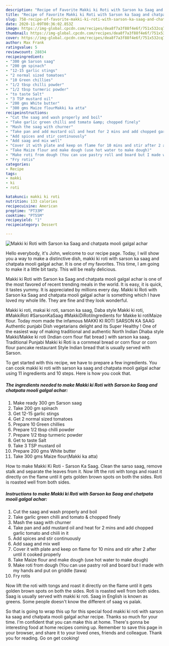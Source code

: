 ```yaml
---
description: "Recipe of Favorite Makki ki Roti with Sarson ka Saag and chatpata mooli galgal achar"
title: "Recipe of Favorite Makki ki Roti with Sarson ka Saag and chatpata mooli galgal achar"
slug: 758-recipe-of-favorite-makki-ki-roti-with-sarson-ka-saag-and-chatpata-mooli-galgal-achar
date: 2020-11-09T00:36:02.853Z
image: https://img-global.cpcdn.com/recipes/dea8f7a3f88f4e6f/751x532cq70/makki-ki-roti-with-sarson-ka-saag-and-chatpata-mooli-galgal-achar-recipe-main-photo.jpg
thumbnail: https://img-global.cpcdn.com/recipes/dea8f7a3f88f4e6f/751x532cq70/makki-ki-roti-with-sarson-ka-saag-and-chatpata-mooli-galgal-achar-recipe-main-photo.jpg
cover: https://img-global.cpcdn.com/recipes/dea8f7a3f88f4e6f/751x532cq70/makki-ki-roti-with-sarson-ka-saag-and-chatpata-mooli-galgal-achar-recipe-main-photo.jpg
author: Max Frank
ratingvalue: 5
reviewcount: 28834
recipeingredient:
- "300 gm Sarson saag"
- "200 gm spinach"
- "12-15 garlic stings"
- "2 normal sized tomatoes"
- "10 Green chillies"
- "1/2 tbsp chilli powder"
- "1/2 tbsp turmeric powder"
- "to taste Salt"
- "3 TSP mustard oil"
- "200 gms White butter"
- "300 gms Maize flourMakki ka atta"
recipeinstructions:
- "Cut the saag and wash properly and boil"
- "Take garlic green chilli and tomato &amp; chopped finely"
- "Mash the saag with churner"
- "Take pan and add mustard oil and heat for 2 mins and add chopped garlic tomato and chiili in it"
- "Add spices and stir continuously"
- "Add saag and mix well"
- "Cover it with plate and keep on flame for 10 mins and stir after 2 after until it cooked properly"
- "Take Maize flour and make dough (use hot water to make dough)"
- "Make roti from dough (You can use pastry roll and board but I made with my hands and put on griddle (tawa)"
- "Fry rotis"
categories:
- Recipe
tags:
- makki
- ki
- roti

katakunci: makki ki roti 
nutrition: 133 calories
recipecuisine: American
preptime: "PT33M"
cooktime: "PT55M"
recipeyield: "1"
recipecategory: Dessert

---
```



![Makki ki Roti with Sarson ka Saag and chatpata mooli galgal achar](https://img-global.cpcdn.com/recipes/dea8f7a3f88f4e6f/751x532cq70/makki-ki-roti-with-sarson-ka-saag-and-chatpata-mooli-galgal-achar-recipe-main-photo.jpg)

Hello everybody, it's John, welcome to our recipe page. Today, I will show you a way to make a distinctive dish, makki ki roti with sarson ka saag and chatpata mooli galgal achar. It is one of my favorites. This time, I am going to make it a little bit tasty. This will be really delicious.

Makki ki Roti with Sarson ka Saag and chatpata mooli galgal achar is one of the most favored of recent trending meals in the world. It is easy, it is quick, it tastes yummy. It is appreciated by millions every day. Makki ki Roti with Sarson ka Saag and chatpata mooli galgal achar is something which I have loved my whole life. They are fine and they look wonderful.

Makki ki roti, makai ki roti, sarson ka saag, Daba style Makki ki roti, #MakkiRoti #SarsonKaSaag #MakkiDiRotiIngredients for Makke ki rotiMaize flour. Today mom made the infamous MAKKI KI ROTI SARSON KA SAAG Authentic punjabi Dish vegetarians delight and its Super Healthy ! One of the easiest way of making traditional and authentic North Indian Dhaba style Makki/Makke ki roti (Indian corn flour flat bread ) with sarson ka saag. Traditional Punjabi Makki ki Roti is a cornmeal bread or corn flour or corn flour pancake restaurant Style Indian bread that is usually served with Sarson.


To get started with this recipe, we have to prepare a few ingredients. You can cook makki ki roti with sarson ka saag and chatpata mooli galgal achar using 11 ingredients and 10 steps. Here is how you cook that.

<!--inarticleads1-->

##### The ingredients needed to make Makki ki Roti with Sarson ka Saag and chatpata mooli galgal achar:

1. Make ready 300 gm Sarson saag
1. Take 200 gm spinach
1. Get 12-15 garlic stings
1. Get 2 normal sized tomatoes
1. Prepare 10 Green chillies
1. Prepare 1/2 tbsp chilli powder
1. Prepare 1/2 tbsp turmeric powder
1. Get to taste Salt
1. Take 3 TSP mustard oil
1. Prepare 200 gms White butter
1. Take 300 gms Maize flour(Makki ka atta)


How to make Makki Ki Roti - Sarson Ka Saag. Clean the sarso saag, remove stalk and separate the leaves from it. Now lift the roti with tongs and roast it directly on the flame until it gets golden brown spots on both the sides. Roti is roasted well from both sides. 

<!--inarticleads2-->

##### Instructions to make Makki ki Roti with Sarson ka Saag and chatpata mooli galgal achar:

1. Cut the saag and wash properly and boil
1. Take garlic green chilli and tomato &amp; chopped finely
1. Mash the saag with churner
1. Take pan and add mustard oil and heat for 2 mins and add chopped garlic tomato and chiili in it
1. Add spices and stir continuously
1. Add saag and mix well
1. Cover it with plate and keep on flame for 10 mins and stir after 2 after until it cooked properly
1. Take Maize flour and make dough (use hot water to make dough)
1. Make roti from dough (You can use pastry roll and board but I made with my hands and put on griddle (tawa)
1. Fry rotis


Now lift the roti with tongs and roast it directly on the flame until it gets golden brown spots on both the sides. Roti is roasted well from both sides. Saag is usually served with makki ki roti. Saag in English is known as greens. Some people doesn&#39;t know the different of saag vs palak. 

So that is going to wrap this up for this special food makki ki roti with sarson ka saag and chatpata mooli galgal achar recipe. Thanks so much for your time. I'm confident that you can make this at home. There's gonna be interesting food at home recipes coming up. Remember to save this page in your browser, and share it to your loved ones, friends and colleague. Thank you for reading. Go on get cooking!
